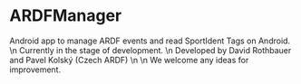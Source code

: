 # ARDFManager
Android app to manage ARDF events and read SportIdent Tags on Android. \n
Currently in the stage of development. \n
Developed by David Rothbauer and Pavel Kolský (Czech ARDF) \n
\n
We welcome any ideas for improvement.

